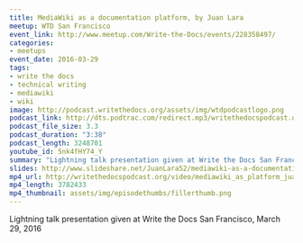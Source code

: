 ```yaml
---
title: MediaWiki as a documentation platform, by Juan Lara
meetup: WTD San Francisco
event_link: http://www.meetup.com/Write-the-Docs/events/228358497/
categories:
- meetups
event_date: 2016-03-29
tags:
- write the docs
- technical writing
- mediawiki
- wiki
image: http://podcast.writethedocs.org/assets/img/wtdpodcastlogo.png
podcast_link: http://dts.podtrac.com/redirect.mp3/writethedocspodcast.org/mediawiki-as-doc-platform-juan-lara.mp3
podcast_file_size: 3.3
podcast_duration: "3:38"
podcast_length: 3248701
youtube_id: 5nk4fHY74_Y
summary: "Lightning talk presentation given at Write the Docs San Francisco, March 29, 2016."
slides: http://www.slideshare.net/JuanLara52/mediawiki-as-a-documentation-platform
mp4_url: http://writethedocspodcast.org/video/mediawiki_as_platform_juan_lara.mp4
mp4_length: 3782433
mp4_thumbnail: assets/img/episodethumbs/fillerthumb.png
---
```


Lightning talk presentation given at Write the Docs San Francisco, March 29, 2016
